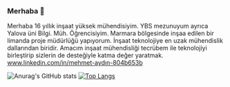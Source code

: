 ### Merhaba 👋
Merhaba 16 yıllık inşaat yüksek mühendisiyim. YBS mezunuyum ayrıca Yalova üni Bilgi. Müh. Öğrencisiyim. Marmara bölgesinde inşaa edilen bir limanda proje müdürlüğü yapıyorum. İnşaat teknolojiye en uzak mühendislik dallarından biridir. Amacım inşaat mühendisliği tecrübem ile teknolojiyi birleştirip sizlerin de desteğiyle katma değer yaratmak.
www.linkedin.com/in/mehmet-aydın-804b653b


![Anurag's GitHub stats](https://github-readme-stats.vercel.app/api?username=kocaeliproje&show_icons=true)   [![Top Langs](https://github-readme-stats.vercel.app/api/top-langs/?username=kocaeliproje&layout=compact)](https://github.com/kocaeliproje/github-readme-stats)


<!--
**kocaeliproje/kocaeliproje** is a ✨ _special_ ✨ repository because its `README.md` (this file) appears on your GitHub profile.

Here are some ideas to get you started:

- 🔭 I’m currently working on ...
- 🌱 I’m currently learning ...
- 👯 I’m looking to collaborate on ...
- 🤔 I’m looking for help with ...
- 💬 Ask me about ...
- 📫 How to reach me: ...
- 😄 Pronouns: ...
- ⚡ Fun fact: ...
-->
